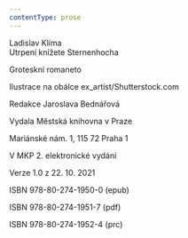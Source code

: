 ```yaml
---
contentType: prose
---
```


Ladislav Klíma  
Utrpení knížete Sternenhocha

Groteskní romaneto

Ilustrace na obálce ex\_artist/Shutterstock.com

  

Redakce Jaroslava Bednářová

Vydala Městská knihovna v Praze

  

Mariánské nám. 1, 115 72 Praha 1

V MKP 2. elektronické vydání

  

Verze 1.0 z 22. 10. 2021

ISBN 978-80-274-1950-0 (epub)

  

ISBN 978-80-274-1951-7 (pdf)

  

ISBN 978-80-274-1952-4 (prc)
